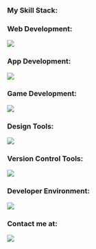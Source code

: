 ### My Skill Stack:

### Web Development:
<div margin-left="40px">
  <img src="https://skillicons.dev/icons?i=html,css,bootstrap,js,jquery,react,redux,nodejs,express,vite,wordpress,webflow&perline=6" />
</div>

### App Development:
<div margin-left="40px">
  <img src="https://skillicons.dev/icons?i=dart,flutter,firebase" />
</div>

### Game Development:
<div margin-left="40px">
  <img src="https://skillicons.dev/icons?i=c,cpp,cs,unity,unreal" />
</div>

### Design Tools:
<div margin-left="40px">
  <img src="https://skillicons.dev/icons?i=figma,ai,ps" />
</div>

### Version Control Tools:
<div margin-left="40px">
  <img src="https://skillicons.dev/icons?i=git,github" />
</div>

### Developer Environment:
<div margin-left="40px">
  <img src="https://skillicons.dev/icons?i=vscode" />
</div>

### Contact me at:
<div margin-left="40px">
  <img src="https://skillicons.dev/icons?i=gmail,discord,instagram" />
</div>

<!--
**umarkhan1513/umarkhan1513** is a ✨ _special_ ✨ repository because its `README.md` (this file) appears on your GitHub profile.

Here are some ideas to get you started:

- 🔭 I’m currently working on ...
- 🌱 I’m currently learning ...
- 👯 I’m looking to collaborate on ...
- 🤔 I’m looking for help with ...
- 💬 Ask me about ...
- 📫 How to reach me: ...
- 😄 Pronouns: ...
- ⚡ Fun fact: ...
-->
